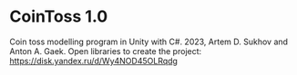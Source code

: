 # CoinToss 1.0
Coin toss modelling program in Unity with C#.
 2023, Artem D. Sukhov and Anton A. Gaek.
Open libraries to create the project: https://disk.yandex.ru/d/Wy4NOD45OLRqdg
